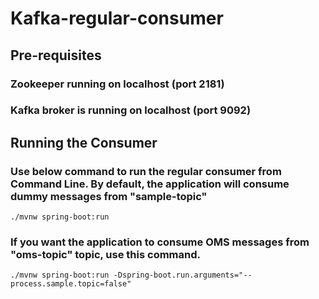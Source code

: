 # Kafka-regular-consumer

## Pre-requisites
### Zookeeper running on localhost (port 2181)
### Kafka broker is running on localhost (port 9092)

## Running the Consumer
### Use below command to run the regular consumer from Command Line. By default, the application will consume dummy messages from "sample-topic"
```
./mvnw spring-boot:run
```

### If you want the application to consume OMS messages from "oms-topic" topic, use this command.
```
./mvnw spring-boot:run -Dspring-boot.run.arguments="--process.sample.topic=false"
```
